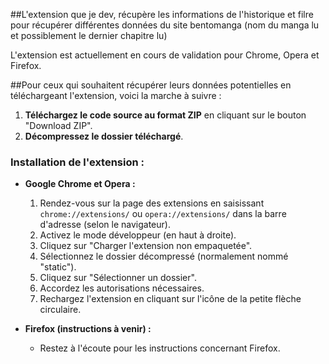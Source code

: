 ##L'extension que je dev, récupère les informations de l'historique et filre pour récupérer différentes données du site bentomanga (nom du manga lu et possiblement le dernier chapitre lu)

L'extension est actuellement en cours de validation pour Chrome, Opera et Firefox.

##Pour ceux qui souhaitent récupérer leurs données potentielles en téléchargeant l'extension, voici la marche à suivre :

1. **Téléchargez le code source au format ZIP** en cliquant sur le bouton "Download ZIP".
2. **Décompressez le dossier téléchargé**.

### Installation de l'extension :

- **Google Chrome et Opera :**
  1. Rendez-vous sur la page des extensions en saisissant `chrome://extensions/` ou `opera://extensions/` dans la barre d'adresse (selon le navigateur).
  2. Activez le mode développeur (en haut à droite).
  3. Cliquez sur "Charger l'extension non empaquetée".
  4. Sélectionnez le dossier décompressé (normalement nommé "static").
  5. Cliquez sur "Sélectionner un dossier".
  6. Accordez les autorisations nécessaires.
  7. Rechargez l'extension en cliquant sur l'icône de la petite flèche circulaire.

- **Firefox (instructions à venir) :**
  - Restez à l'écoute pour les instructions concernant Firefox.
